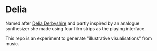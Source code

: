 # Delia
Named after [Delia Derbyshire](https://www.synthtopia.com/content/2020/10/06/delia-derbyshire-the-myths-and-legendary-tapes/) and partly inspired by an analogue synthesizer she made using four film strips as the playing interface.

This repo is an experiment to generate "illustrative visualisations" from music.
